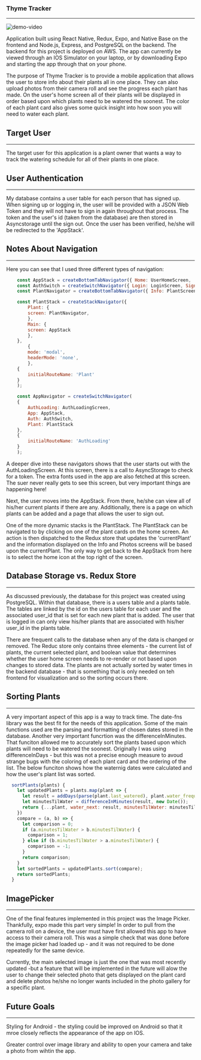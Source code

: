 ### Thyme Tracker
-----------------

![demo-video](https://github.com/hglasser/plant-app-native/blob/master)

Application built using React Native, Redux, Expo, and Native Base on the frontend and Node.js, Express, and PostgreSQL on the backend. The backend for this project is deployed on AWS. The app can currently be viewed through an IOS Simulator on your laptop, or by downloading Expo and starting the app through that on your phone.

The purpose of Thyme Tracker is to provide a mobile application that allows the user to store info about their plants all in one place. They can also upload photos from their camera roll and see the progress each plant has made. On the user's home screen all of their plants will be displayed in order based upon which plants need to be watered the soonest. The color of each plant card also gives some quick insight into how soon you will need to water each plant.

## Target User
--------------
The target user for this application is a plant owner that wants a way to track the watering schedule for all of their plants in one place. 

## User Authentication
----------------------
My database contains a user table for each person that has signed up. When signing up or logging in, the user will be provided with a JSON Web Token and they will not have to sign in again throughout that process. The token and the user's id (taken from the database) are then stored in Asyncstorage until the sign out.  Once the user has been verified, he/she will be redirected to the 'AppStack'.

## Notes About Navigation
-------------------------
Here you can see that I used three different types of navigation:

```javascript
    const AppStack = createBottomTabNavigator({ Home: UserHomeScreen, 'Add Plant': AddPlantScreen, Signout: SignoutScreen})
    const AuthSwitch = createSwitchNavigator({ Login: LoginScreen, Signup: SignupScreen })
    const PlantNavigator = createBottomTabNavigator({ Info: PlantScreen, Photos: PhotoScreen})

    const PlantStack = createStackNavigator({
        Plant: {
        screen: PlantNavigator,
        },
        Main: {
        screen: AppStack
        }, 
    },
        {
        mode: 'modal',
        headerMode: 'none',
        },
    {
        initialRouteName: 'Plant'
    }
    );

    const AppNavigator = createSwitchNavigator(
    {
        AuthLoading: AuthLoadingScreen, 
        App: AppStack, 
        Auth: AuthSwitch,
        Plant: PlantStack
    },
    {
        initialRouteName: 'AuthLoading'
    }
    ); 
```
A deeper dive into these navigators shows that the user starts out with the AuthLoadingScreen. At this screen, there is a call to AsyncStorage to check for a token. The extra fonts used in the app are also fetched at this screen. The suer never really gets to see this screen, but very important things are happening here!

Next, the user moves into the AppStack. From there, he/she can view all of his/her current plants if there are any. Additionally, there is a page on which plants can be added and a page that allows the user to sign out.

One of the more dynamic stacks is the PlantStack. The PlantStack can be navigated to by clicking on one of the plant cards on the home screen. An action is then dispatched to the Redux store that updates the 'currentPlant' and the information displayed on the Info and Photos screens will be based upon the currentPlant. The only way to get back to the AppStack from here is to select the home icon at the top right of the screen.

## Database Storage vs. Redux Store
-----------------------------------

As discussed previously, the database for this project was created using PostgreSQL. Within that database, there is a users table and a plants table. The tables are linked by the id on the users table for each user and the associated user_id that is set for each new plant that is added. The user that is logged in can only view his/her plants that are associated with his/her user_id in the plants table. 

There are frequent calls to the database when any of the data is changed or removed. The Reduc store only contains three elements - the current list of plants, the current selected plant, and boolean value that determines whether the user home screen needs to re-render or not based upon changes to stored data. The plants are not actually sorted by water times in the backend database - that is something that is only needed on teh frontend for visualization and so the sorting occurs there. 

## Sorting Plants
-----------------
A very important aspect of this app is a way to track time. The date-fns library was the best fit for the needs of this application. Some of the main functions used are the parsing and formatting of chosen dates stored in the database. Another very important funcrtion was the differenceInMinutes. That funciton allowed me to accurately sort the plants based upon which plants will need to be watered the soonest. Originally I was using differenceInDays - but this was not a precise enough measure to avoud strange bugs with the coloring of each plant card and the ordering of the list. The below funciton shows how the waternig dates were calculated and how the user's plant list was sorted.

```javascript
  sortPlants(plants) {
    let updatedPlants = plants.map(plant => {
      let result = addDays(parse(plant.last_watered), plant.water_frequency);
      let minutesTilWater = differenceInMinutes(result, new Date());
      return {...plant, water_next: result, minutesTilWater: minutesTilWater};
    })
    compare = (a, b) => {
      let comparison = 0;
      if (a.minutesTilWater > b.minutesTilWater) {
        comparison = 1;
      } else if (b.minutesTilWater > a.minutesTilWater) {
        comparison = -1;
      }
      return comparison;
    }
    let sortedPlants = updatedPlants.sort(compare);
    return sortedPlants;
  }
```

## ImagePicker
--------------
One of the final features implemented in this project was the Image Picker. Thankfully, expo made this part very simple! 
In order to pull from the camera roll on a device, the user must have first allowed this app to have access to their camera roll. This was a simple check that was done before the image picker had loaded up - and it was not required to be done repeatedly for the same device.

Currently, the main selected image is just the one that was most recently updated -but a feature that will be implemented in the future will alow the user to change their selected photo that gets displayed on the plant card and delete photos he/she no longer wants included in the photo gallery for a specific plant. 


## Future Goals
---------------
Styling for Android - the styling could be improved on Android so that it mroe closely reflects the appearance of the app on IOS.

Greater control over image library and ability to open your camera and take a photo from wihtin the app.
